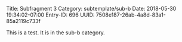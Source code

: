 Title: Subfragment 3
Category: subtemplate/sub-b
Date: 2018-05-30 19:34:02-07:00
Entry-ID: 696
UUID: 7508e187-26ab-4a8d-83a1-85a2119c733f

This is a test. It is in the sub-b category.
